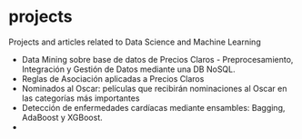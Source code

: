 # projects
 Projects and articles related to Data Science and Machine Learning 

- Data Mining sobre base de datos de Precios Claros - Preprocesamiento, Integración y Gestión de Datos mediante una DB NoSQL.
- Reglas de Asociación aplicadas a Precios Claros
- Nominados al Oscar: películas que recibirán nominaciones al Oscar en las categorías más importantes
- Detección de enfermedades cardíacas mediante ensambles: Bagging, AdaBoost y XGBoost.
- 